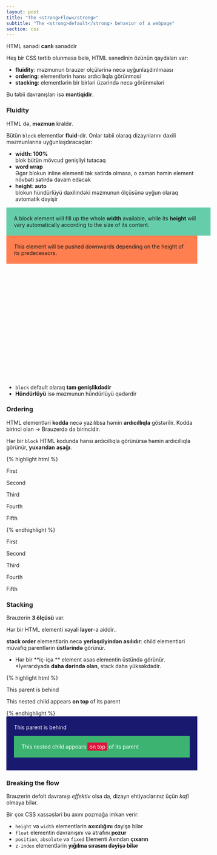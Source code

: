 ```yaml
---
layout: post
title: "The <strong>Flow</strong>"
subtitle: "The <strong>default</strong> behavior of a webpage"
section: css
---
```


HTML sənədi **canlı** sənəddir

Heş bir CSS tərtib olunmasa belə, HTML sənədinin özünün qaydaları var:

* **fluidity**: məzmunun brauzer olçülərinə necə uyğunlaşdırılmaası
* **ordering**: elementlərin hansı ardıcıllıqla görünməsi
* **stacking**: elementlərin bir birləri üzərində necə görünmələri

Bu təbii davranışları isə **məntiqidir**.

### Fluidity

HTML də, **məzmun** kraldır.

Bütün `block` elementlər **fluid**-dir. Onlar təbii olaraq dizaynlarını daxili məzmunlarına uyğunlaşdıracaqlar:

* **width: 100%**  
blok bütün mövcud genişliyi tutacaq
* **word wrap**  
Əgər blokun inline elementi tək sətirdə olmasa, o zaman həmin element növbəti sətirdə davam edəcək
* **height: auto**  
blokun hündürlüyü daxilindəki məzmunun ölçüsünə uyğun olaraq avtomatik dəyişir

<div class="result" id="result-fluidity">
  <div>
    A block element will fill up the whole <strong>width</strong> available, while its <strong>height</strong> will vary automatically according to the size of its content.
  </div>
  <div>
    This element will be pushed downwards depending on the height of its predecessors.
  </div>
</div>

<style type="text/css">
#result-fluidity{ height: 450px; max-width: 800px;}
#result-fluidity div{ background: coral; padding: 20px;}
#result-fluidity div:first-child{ background: mediumaquamarine; animation: expand 3s alternate infinite both;}

@keyframes expand{
  0%  { width: 100%;}
  100%{ min-width: 100px; width: 50%;}
}
</style>

* `block` default olaraq **tam genişlikdədir**
* **Hündürlüyü** isə məzmunun hündürlüyü qədərdir

### Ordering

HTML elementləri **kodda** necə yazılıbsa həmin **ardıcıllıqla** göstərilir.
Kodda birinci olan -> Brauzerdə də birincidir.

Hər bir <code>block</code> HTML kodunda hansı ardıcıllıqla görünürsə həmin ardıcıllıqla görünür, <strong>yuxarıdan</strong> <strong>aşağı</strong>.

{% highlight html %}
<p>First</p>
<p>Second</p>
<p>Third</p>
<p>Fourth</p>
<p>Fifth</p>
{% endhighlight %}

<div class="result">
  <p>First</p>
  <p>Second</p>
  <p>Third</p>
  <p>Fourth</p>
  <p>Fifth</p>
</div>

### Stacking

Brauzerin **3 ölçüsü** var.

Hər bir HTML elementi xəyali **layer**-a aiddir..

**stack order** elementlərin necə **yerləşdiyindən asılıdır**: child elementləri müvafiq parentlərin **üstlərində** görünür.

* Hər bir **iç-içə ** element əsas elementin üstündə görünür.
*İyerarxiyada **daha dərində olan**, stack daha yüksəkdədir.

{% highlight html %}
<div>
  This parent is behind
  <p>
    This nested child appears <strong>on top</strong> of its parent
  </p>
</div>
{% endhighlight %}

<div class="result">
  <div style="background: midnightblue; color: white; padding: 20px;">
    This parent is behind
    <p style="background: mediumseagreen; padding: 20px;">
      This nested child appears <span style="background: crimson; color: white; padding: 2px 5px;">on top</span> of its parent
    </p>
  </div>
</div>

### Breaking the flow

Brauzerin defolt davranışı _effektiv_ olsa da, dizayn ehtiyaclarınız üçün _kafi_ olmaya bilər.

Bir çox CSS xassəsləri bu axını pozmağa imkan verir:

* `height` və `width` elementlərin **axıcılığını** dəyişə bilər
* `float` elementin davranışını və ətrafını **pozur**
* `position`, `absolute` və `fixed` Elementi Axından **çıxarın**
* `z-index` elementlərin **yığılma sırasını dəyişə bilər**
